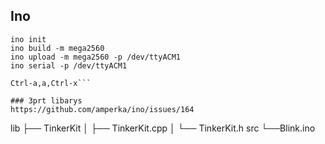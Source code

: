 ## Ino
```
ino init
ino build -m mega2560
ino upload -m mega2560 -p /dev/ttyACM1
ino serial -p /dev/ttyACM1
```
```ctrl-a, then Ctrl-q
Ctrl-a,a,Ctrl-x```

### 3prt libarys
https://github.com/amperka/ino/issues/164
```
lib
├── TinkerKit
│   ├── TinkerKit.cpp
│   └── TinkerKit.h
src
└──Blink.ino
```
